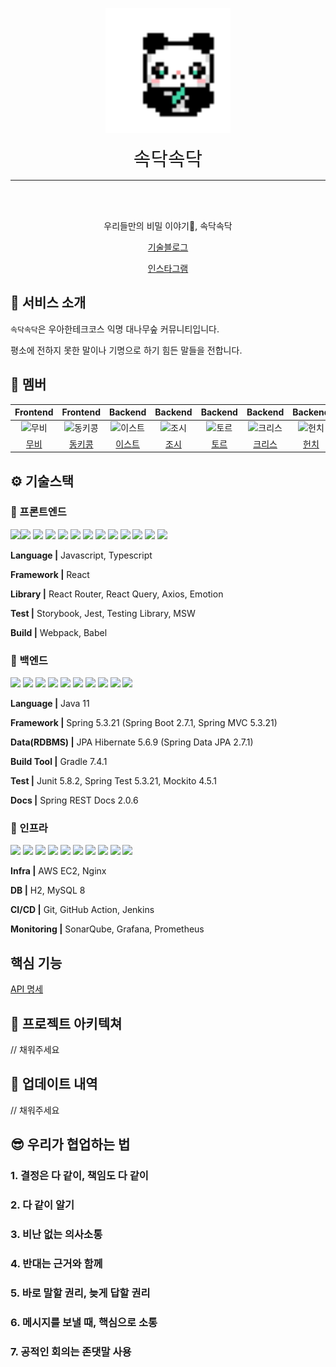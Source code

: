 <p align="middle" >
  <img width="200px;" src="https://github.com/woowacourse-teams/2022-sokdak/blob/dev/frontend/src/assets/images/panda_logo.svg?raw=true" alt="로고"/>
</p>
<a style="font-size: 30px; width: 100%; text-align: center; display:block;">속닥속닥</a>
<hr>
<br>
<br>
<p align="middle">우리들만의 비밀 이야기🎋, 속닥속닥</p>
<p align="middle"><a href="https://sokdak-sokdak.tistory.com/">기술블로그</a></p>
<p align="middle"><a href="https://www.instagram.com/sokdak_x2">인스타그램</a></p>

## 💬 서비스 소개

`속닥속닥`은 우아한테크코스 익명 대나무숲 커뮤니티입니다.

평소에 전하지 못한 말이나 기명으로 하기 힘든 말들을 전합니다.

## 🥰 멤버

|                                         Frontend                                         |                                          Frontend                                          |                                          Backend                                           |                                         Backend                                         |                                         Backend                                         |                                          Backend                                          |                                         Backend                                         |
| :--------------------------------------------------------------------------------------: | :----------------------------------------------------------------------------------------: | :----------------------------------------------------------------------------------------: | :-------------------------------------------------------------------------------------: | :-------------------------------------------------------------------------------------: | :---------------------------------------------------------------------------------------: | :-------------------------------------------------------------------------------------: |
| <img src="https://avatars.githubusercontent.com/u/52737532?v=4" width=400px alt="무비"/> | <img src="https://avatars.githubusercontent.com/u/65863017?v=4" width=400px alt="동키콩"/> | <img src="https://avatars.githubusercontent.com/u/64204666?v=4" width=400px alt="이스트"/> | <img src="https://avatars.githubusercontent.com/u/54316950?v=4" width=400px alt="조시"> | <img src="https://avatars.githubusercontent.com/u/46641538?v=4" width=400px alt="토르"> | <img src="https://avatars.githubusercontent.com/u/68771917?v=4" width=400px alt="크리스"> | <img src="https://avatars.githubusercontent.com/u/50815519?v=4" width=400px alt="헌치"> |
|                            [무비](https://github.com/byhhh2)                             |                          [동키콩](https://github.com/JUDONGHYEOK)                          |                           [이스트](https://github.com/EastHShin)                           |                           [조시](https://github.com/hyunrrr)                            |                          [토르](https://github.com/injoon2019)                          |                        [크리스](https://github.com/Byeongju-Kong)                         |                        [헌치](https://github.com/BETTERFUTURE4)                         |

## ⚙️ 기술스택

### 🧷 프론트엔드

<img src="https://img.shields.io/badge/javascript-F7DF1E?style=for-the-badge&logo=javascript&logoColor=black"><img src="https://img.shields.io/badge/typescript-3178C6?style=for-the-badge&logo=typescript&logoColor=white">
<img src="https://img.shields.io/badge/react-61DAFB?style=for-the-badge&logo=react&logoColor=black">
<img src="https://img.shields.io/badge/react router-CA4245?style=for-the-badge&logo=reactrouter&logoColor=white">
<img src="https://img.shields.io/badge/react query-FF4154?style=for-the-badge&logo=reactquery&logoColor=white">
<img src="https://img.shields.io/badge/axios-5A29E4?style=for-the-badge&logo=axios&logoColor=white">
<img src="https://img.shields.io/badge/emotion-D26AC2?style=for-the-badge&logo=emotion&logoColor=white">
<img src="https://img.shields.io/badge/storybook-FF4785?style=for-the-badge&logo=storybook&logoColor=white">
<img src="https://img.shields.io/badge/jest-C21325?style=for-the-badge&logo=jest&logoColor=white">
<img src="https://img.shields.io/badge/testing library-E33332?style=for-the-badge&logo=testinglibrary&logoColor=white">
<img src="https://img.shields.io/badge/msw-ff6933?style=for-the-badge&logo=msw&logoColor=black">
<img src="https://img.shields.io/badge/webpack-8DD6F9?style=for-the-badge&logo=webpack&logoColor=black">
<img src="https://img.shields.io/badge/babel-F9DC3E?style=for-the-badge&logo=babel&logoColor=black">

**Language |** Javascript, Typescript

**Framework |** React

**Library |** React Router, React Query, Axios, Emotion

**Test |** Storybook, Jest, Testing Library, MSW

**Build |** Webpack, Babel

### 🧷 백엔드

<img src="https://img.shields.io/badge/java-3a75b0?style=for-the-badge&logo=java&logoColor=black">
<img src="https://img.shields.io/badge/spring-6DB33F?style=for-the-badge&logo=spring&logoColor=white">
<img src="https://img.shields.io/badge/spring boot-6DB33F?style=for-the-badge&logo=springboot&logoColor=white">
<img src="https://img.shields.io/badge/spring mvc-6DB33F?style=for-the-badge&logo=spring&logoColor=white">
<img src="https://img.shields.io/badge/JPA Hibernate-59666C?style=for-the-badge&logo=Hibernate&logoColor=white">
<img src="https://img.shields.io/badge/gradle-02303A?style=for-the-badge&logo=gradle&logoColor=white">
<img src="https://img.shields.io/badge/junit-25A162?style=for-the-badge&logo=junit5&logoColor=white">
<img src="https://img.shields.io/badge/spring test-6DB33F?style=for-the-badge&logo=spring&logoColor=white">
<img src="https://img.shields.io/badge/Mockito-C5D9C8?style=for-the-badge&logo=Mockito&logoColor=white">
<img src="https://img.shields.io/badge/spring rest docs-6DB33F?style=for-the-badge&logo=spring&logoColor=white">

**Language |** Java 11

**Framework |** Spring 5.3.21 (Spring Boot 2.7.1, Spring MVC 5.3.21)

**Data(RDBMS) |** JPA Hibernate 5.6.9 (Spring Data JPA 2.7.1)

**Build Tool |** Gradle 7.4.1

**Test |** Junit 5.8.2, Spring Test 5.3.21, Mockito 4.5.1

**Docs |** Spring REST Docs 2.0.6

### 🧷 인프라

<img src="https://img.shields.io/badge/AWS EC2-FF9900?style=for-the-badge&logo=amazonec2&logoColor=white">
<img src="https://img.shields.io/badge/ngnix-009639?style=for-the-badge&logo=nginx&logoColor=white">
<img src="https://img.shields.io/badge/h2-0000bb?style=for-the-badge&logo=h2&logoColor=white">
<img src="https://img.shields.io/badge/my sql-4479A1?style=for-the-badge&logo=mysql&logoColor=white">
<img src="https://img.shields.io/badge/git-F05032?style=for-the-badge&logo=git&logoColor=white">
<img src="https://img.shields.io/badge/github action-181717?style=for-the-badge&logo=github&logoColor=white">
<img src="https://img.shields.io/badge/jenkins-D24939?style=for-the-badge&logo=jenkins&logoColor=white">
<img src="https://img.shields.io/badge/SonarQube-D24939?style=for-the-badge&logo=SonarQube&logoColor=white">
<img src="https://img.shields.io/badge/Grafana-F46800?style=for-the-badge&logo=Grafana&logoColor=white">
<img src="https://img.shields.io/badge/Prometheus-E6522C?style=for-the-badge&logo=Prometheus&logoColor=white">

**Infra |** AWS EC2, Nginx

**DB |** H2, MySQL 8

**CI/CD |** Git, GitHub Action, Jenkins

**Monitoring |** SonarQube, Grafana, Prometheus

## 핵심 기능

[API 명세](https://woowacourse-teams.github.io/2022-sokdak/backend/sokdak/src/main/resources/static/index.html)

## 🏬 프로젝트 아키텍쳐

// 채워주세요

## 📂 업데이트 내역

// 채워주세요

## 😎 우리가 협업하는 법

### 1. 결정은 다 같이, 책임도 다 같이

### 2. 다 같이 알기

### 3. 비난 없는 의사소통

### 4. 반대는 근거와 함께

### 5. 바로 말할 권리, 늦게 답할 권리

### 6. 메시지를 보낼 때, 핵심으로 소통

### 7. 공적인 회의는 존댓말 사용
